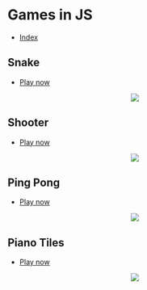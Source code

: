 # Games in JS
* [Index](https://ahampriyanshu.github.io/games-in-js)

## Snake
* [Play now](https://ahampriyanshu.github.io/games-in-js/snake.html)
<p align="center">
<img src="https://user-images.githubusercontent.com/54521023/102767228-3acb5100-43a5-11eb-8587-7753478df0c1.png"/>
</p>


## Shooter
* [Play now](https://ahampriyanshu.github.io/games-in-js/shooter.html)
<p align="center">
<img src="https://user-images.githubusercontent.com/54521023/102767235-3dc64180-43a5-11eb-978a-07a0fd2bc90c.png"/>
</p>


## Ping Pong
* [Play now](https://ahampriyanshu.github.io/games-in-js/ping-pong.html)
<p align="center">
<img src="https://user-images.githubusercontent.com/54521023/102767232-3d2dab00-43a5-11eb-965b-095e3e4be4fe.png"/>
</p>


## Piano Tiles
* [Play now](https://ahampriyanshu.github.io/games-in-js/piano.html)
<p align="center">
<img src="https://user-images.githubusercontent.com/54521023/102767231-3c951480-43a5-11eb-883c-a9234c5b855b.png"/>
</p>
